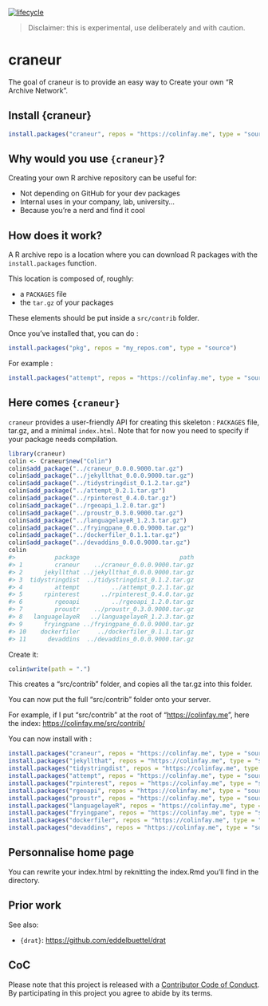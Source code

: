 
<!-- README.md is generated from README.Rmd. Please edit that file -->

[![lifecycle](https://img.shields.io/badge/lifecycle-experimental-orange.svg)](https://www.tidyverse.org/lifecycle/#experimental)

> Disclaimer: this is experimental, use deliberately and with caution.

# craneur

The goal of craneur is to provide an easy way to Create your own “R
Archive
Network”.

## Install {craneur}

``` r
install.packages("craneur", repos = "https://colinfay.me", type = "source")
```

## Why would you use `{craneur}`?

Creating your own R archive repository can be useful for:

  - Not depending on GitHub for your dev packages
  - Internal uses in your company, lab, university…
  - Because you’re a nerd and find it cool

## How does it work?

A R archive repo is a location where you can download R packages with
the `install.packages` function.

This location is composed of, roughly:

  - a `PACKAGES` file
  - the `tar.gz` of your packages

These elements should be put inside a `src/contrib` folder.

Once you’ve installed that, you can do :

``` r
install.packages("pkg", repos = "my_repos.com", type = "source")
```

For example
:

``` r
install.packages("attempt", repos = "https://colinfay.me", type = "source")
```

## Here comes `{craneur}`

`craneur` provides a user-friendly API for creating this skeleton :
`PACKAGES` file, tar.gz, and a minimal `index.html`. Note that for now
you need to specify if your package needs compilation.

``` r
library(craneur)
colin <- Craneur$new("Colin")
colin$add_package("../craneur_0.0.0.9000.tar.gz")
colin$add_package("../jekyllthat_0.0.0.9000.tar.gz")
colin$add_package("../tidystringdist_0.1.2.tar.gz")
colin$add_package("../attempt_0.2.1.tar.gz")
colin$add_package("../rpinterest_0.4.0.tar.gz")
colin$add_package("../rgeoapi_1.2.0.tar.gz")
colin$add_package("../proustr_0.3.0.9000.tar.gz")
colin$add_package("../languagelayeR_1.2.3.tar.gz")
colin$add_package("../fryingpane_0.0.0.9000.tar.gz")
colin$add_package("../dockerfiler_0.1.1.tar.gz")
colin$add_package("../devaddins_0.0.0.9000.tar.gz")
colin
#>           package                            path
#> 1         craneur    ../craneur_0.0.0.9000.tar.gz
#> 2      jekyllthat ../jekyllthat_0.0.0.9000.tar.gz
#> 3  tidystringdist  ../tidystringdist_0.1.2.tar.gz
#> 4         attempt         ../attempt_0.2.1.tar.gz
#> 5      rpinterest      ../rpinterest_0.4.0.tar.gz
#> 6         rgeoapi         ../rgeoapi_1.2.0.tar.gz
#> 7         proustr    ../proustr_0.3.0.9000.tar.gz
#> 8   languagelayeR   ../languagelayeR_1.2.3.tar.gz
#> 9      fryingpane ../fryingpane_0.0.0.9000.tar.gz
#> 10    dockerfiler     ../dockerfiler_0.1.1.tar.gz
#> 11      devaddins  ../devaddins_0.0.0.9000.tar.gz
```

Create it:

``` r
colin$write(path = ".")
```

This creates a “src/contrib” folder, and copies all the tar.gz into this
folder.

You can now put the full “src/contrib” folder onto your server.

For example, if I put “src/contrib” at the root of
“<https://colinfay.me>”, here the index:
<https://colinfay.me/src/contrib/>

You can now install with
:

``` r
install.packages("craneur", repos = "https://colinfay.me", type = "source")
install.packages("jekyllthat", repos = "https://colinfay.me", type = "source")
install.packages("tidystringdist", repos = "https://colinfay.me", type = "source")
install.packages("attempt", repos = "https://colinfay.me", type = "source")
install.packages("rpinterest", repos = "https://colinfay.me", type = "source")
install.packages("rgeoapi", repos = "https://colinfay.me", type = "source")
install.packages("proustr", repos = "https://colinfay.me", type = "source")
install.packages("languagelayeR", repos = "https://colinfay.me", type = "source")
install.packages("fryingpane", repos = "https://colinfay.me", type = "source")
install.packages("dockerfiler", repos = "https://colinfay.me", type = "source")
install.packages("devaddins", repos = "https://colinfay.me", type = "source")
```

## Personnalise home page

You can rewrite your index.html by reknitting the index.Rmd you’ll find
in the directory.

## Prior work

See also:

  - `{drat}`: <https://github.com/eddelbuettel/drat>

## CoC

Please note that this project is released with a [Contributor Code of
Conduct](CODE_OF_CONDUCT.md). By participating in this project you agree
to abide by its terms.
